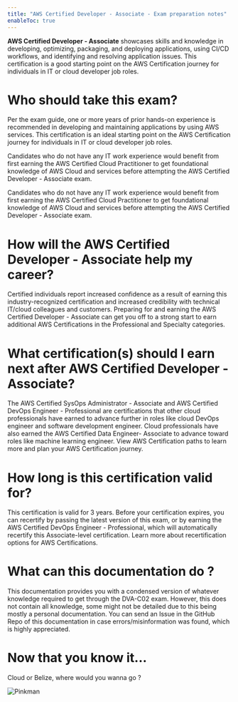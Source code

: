 ```yaml
---
title: "AWS Certified Developer - Associate - Exam preparation notes"
enableToc: true
---
```


**AWS Certified Developer - Associate** showcases skills and knowledge in developing, optimizing, packaging, and deploying applications, using CI/CD workflows, and identifying and resolving application issues. This certification is a good starting point on the AWS Certification journey for individuals in IT or cloud developer job roles.

# Who should take this exam?

Per the exam guide, one or more years of prior hands-on experience is recommended in developing and maintaining applications by using AWS services. This certification is an ideal starting point on the AWS Certification journey for individuals in IT or cloud developer job roles.

Candidates who do not have any IT work experience would benefit from first earning the AWS Certified Cloud Practitioner to get foundational knowledge of AWS Cloud and services before attempting the AWS Certified Developer - Associate exam.

Candidates who do not have any IT work experience would benefit from first earning the AWS Certified Cloud Practitioner to get foundational knowledge of AWS Cloud and services before attempting the AWS Certified Developer - Associate exam.

# How will the AWS Certified Developer - Associate help my career?

Certified individuals report increased confidence as a result of earning this industry-recognized certification and increased credibility with technical IT/cloud colleagues and customers. Preparing for and earning the AWS Certified Developer - Associate can get you off to a strong start to earn additional AWS Certifications in the Professional and Specialty categories.

# What certification(s) should I earn next after AWS Certified Developer - Associate?

The AWS Certified SysOps Administrator - Associate and AWS Certified DevOps Engineer - Professional are certifications that other cloud professionals have earned to advance further in roles like cloud DevOps engineer and software development engineer. Cloud professionals have also earned the AWS Certified Data Engineer- Associate to advance toward roles like machine learning engineer. View AWS Certification paths to learn more and plan your AWS Certification journey.

# How long is this certification valid for?

This certification is valid for 3 years. Before your certification expires, you can recertify by passing the latest version of this exam, or by earning the AWS Certified DevOps Engineer - Professional, which will automatically recertify this Associate-level certification. Learn more about recertification options for AWS Certifications.

# What can this documentation do ?

This documentation provides you with a condensed version of whatever knowledge required to get through the DVA-C02 exam. However, this does not contain all knowledge, some might not be detailed due to this being mostly a personal documentation. You can send an Issue in the GitHub Repo of this documentation in case errors/misinformation was found, which is highly appreciated.

# Now that you know it...

Cloud or Belize, where would you wanna go ?

![Pinkman](/images/homepage/jessewannacook.jpg)